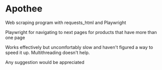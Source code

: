 # Apothee

Web scraping program with requests_html and Playwright

Playwright for navigating to next pages for products that have more than one page

Works effectively but uncomfortably slow and haven't figured a way to speed it up. Multithreading doesn't help.

Any suggestion would be appreciated
